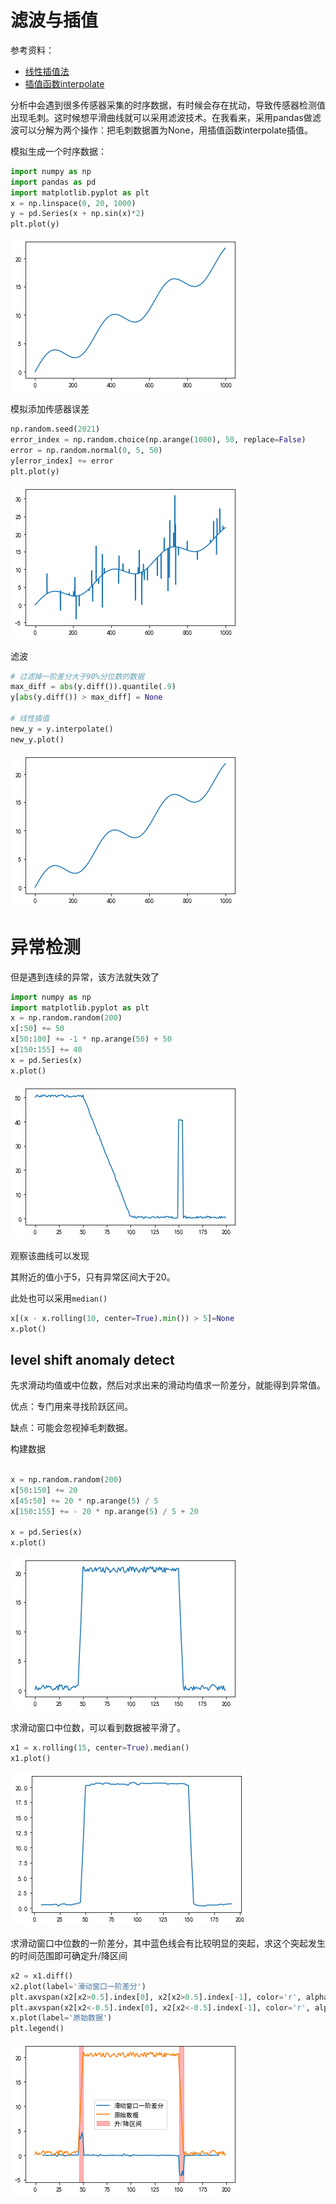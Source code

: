 # 滤波与插值

参考资料：

- [线性插值法](https://www.pianshen.com/article/27961737027/)
- [插值函数interpolate](https://blog.csdn.net/weixin_43887421/article/details/112508666)

分析中会遇到很多传感器采集的时序数据，有时候会存在扰动，导致传感器检测值出现毛刺。这时候想平滑曲线就可以采用滤波技术。在我看来，采用pandas做滤波可以分解为两个操作：把毛刺数据置为None，用插值函数interpolate插值。

模拟生成一个时序数据：

```python
import numpy as np
import pandas as pd
import matplotlib.pyplot as plt
x = np.linspace(0, 20, 1000)
y = pd.Series(x + np.sin(x)*2)
plt.plot(y)
```

![滤波与插值1](img/滤波与插值1.png)

模拟添加传感器误差

```python
np.random.seed(2021)
error_index = np.random.choice(np.arange(1000), 50, replace=False)
error = np.random.normal(0, 5, 50)
y[error_index] += error
plt.plot(y)
```

![滤波与插值2](img/滤波与插值2.png)

滤波

```python
# 过滤掉一阶差分大于90%分位数的数据
max_diff = abs(y.diff()).quantile(.9)
y[abs(y.diff()) > max_diff] = None

# 线性插值
new_y = y.interpolate()
new_y.plot()
```

![滤波与插值3](img/滤波与插值3.png)

# 异常检测

但是遇到连续的异常，该方法就失效了

```python
import numpy as np
import matplotlib.pyplot as plt
x = np.random.random(200)
x[:50] += 50
x[50:100] += -1 * np.arange(50) + 50
x[150:155] += 40
x = pd.Series(x)
x.plot()
```

![index](img/index.png)

观察该曲线可以发现

其附近的值小于5，只有异常区间大于20。

此处也可以采用`median()`

```python
x[(x - x.rolling(10, center=True).min()) > 5]=None
x.plot()
```

## level shift anomaly detect

先求滑动均值或中位数，然后对求出来的滑动均值求一阶差分，就能得到异常值。

优点：专门用来寻找阶跃区间。

缺点：可能会忽视掉毛刺数据。

构建数据

```python

x = np.random.random(200)
x[50:150] += 20
x[45:50] += 20 * np.arange(5) / 5
x[150:155] += - 20 * np.arange(5) / 5 + 20

x = pd.Series(x)
x.plot()
```

![index](img/index-16369669671961.png)

求滑动窗口中位数，可以看到数据被平滑了。

```python
x1 = x.rolling(15, center=True).median()
x1.plot()
```

![index](img/index-16369672953872.png)

求滑动窗口中位数的一阶差分，其中蓝色线会有比较明显的突起，求这个突起发生的时间范围即可确定升/降区间

```python
x2 = x1.diff()
x2.plot(label='滑动窗口一阶差分')
plt.axvspan(x2[x2>0.5].index[0], x2[x2>0.5].index[-1], color='r', alpha=.3)
plt.axvspan(x2[x2<-0.5].index[0], x2[x2<-0.5].index[-1], color='r', alpha=.3, label='升/降区间')
x.plot(label='原始数据')
plt.legend()
```



![index2](img/index2.png)

